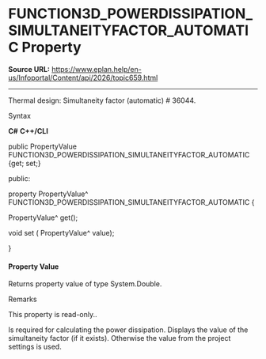 # FUNCTION3D_POWERDISSIPATION_SIMULTANEITYFACTOR_AUTOMATIC Property

**Source URL:** https://www.eplan.help/en-us/Infoportal/Content/api/2026/topic659.html

---

Thermal design: Simultaneity factor (automatic) # 36044.

Syntax

**C#**
**C++/CLI**


public PropertyValue FUNCTION3D_POWERDISSIPATION_SIMULTANEITYFACTOR_AUTOMATIC {get; set;}

public:

property PropertyValue^ FUNCTION3D_POWERDISSIPATION_SIMULTANEITYFACTOR_AUTOMATIC {

   PropertyValue^ get();

   void set (    PropertyValue^ value);

}


#### Property Value

Returns property value of type System.Double.

Remarks

This property is read-only..

Is required for calculating the power dissipation. Displays the value of the simultaneity factor (if it exists). Otherwise the value from the project settings is used.
